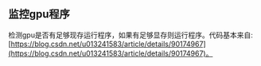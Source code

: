 ## 监控gpu程序

检测gpu是否有足够现存运行程序，如果有足够显存则运行程序。代码基本来自:  [https://blog.csdn.net/u013241583/article/details/90174967](https://blog.csdn.net/u013241583/article/details/90174967)。
